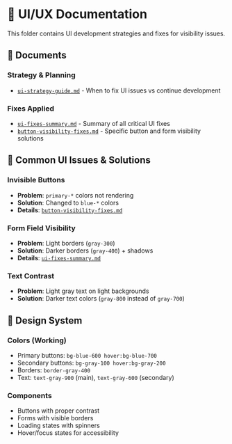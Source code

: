 # 🎨 UI/UX Documentation

This folder contains UI development strategies and fixes for visibility issues.

## 📄 Documents

### Strategy & Planning
- [`ui-strategy-guide.md`](./ui-strategy-guide.md) - When to fix UI issues vs continue development

### Fixes Applied
- [`ui-fixes-summary.md`](./ui-fixes-summary.md) - Summary of all critical UI fixes
- [`button-visibility-fixes.md`](./button-visibility-fixes.md) - Specific button and form visibility solutions

## 🔧 Common UI Issues & Solutions

### Invisible Buttons
- **Problem**: `primary-*` colors not rendering
- **Solution**: Changed to `blue-*` colors
- **Details**: [`button-visibility-fixes.md`](./button-visibility-fixes.md)

### Form Field Visibility
- **Problem**: Light borders (`gray-300`)
- **Solution**: Darker borders (`gray-400`) + shadows
- **Details**: [`ui-fixes-summary.md`](./ui-fixes-summary.md)

### Text Contrast
- **Problem**: Light gray text on light backgrounds
- **Solution**: Darker text colors (`gray-800` instead of `gray-700`)

## 🎨 Design System

### Colors (Working)
- Primary buttons: `bg-blue-600 hover:bg-blue-700`
- Secondary buttons: `bg-gray-100 hover:bg-gray-200`
- Borders: `border-gray-400`
- Text: `text-gray-900` (main), `text-gray-600` (secondary)

### Components
- Buttons with proper contrast
- Forms with visible borders
- Loading states with spinners
- Hover/focus states for accessibility